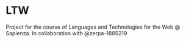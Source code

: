 # LTW
Project for the course of Languages and Technologies for the Web @ Sapienza. In collaboration with @zerpa-1885219

